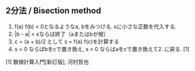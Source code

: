 
## 2分法 / Bisection method
1. f(a) f(b) < 0となるようなa, bをみつける. εに小さな正数を代入する.
2. |b - a| < εならば終了（aまたはbが根）
3. c = (a + b)/2 として s = f(a) f(c)を計算する
4. s < 0 ならばbをcで置き換え, s > 0 ならばaをcで置き換えて2. に戻る.
[1]



[1] 数値計算入門[新訂版], 河村哲也
